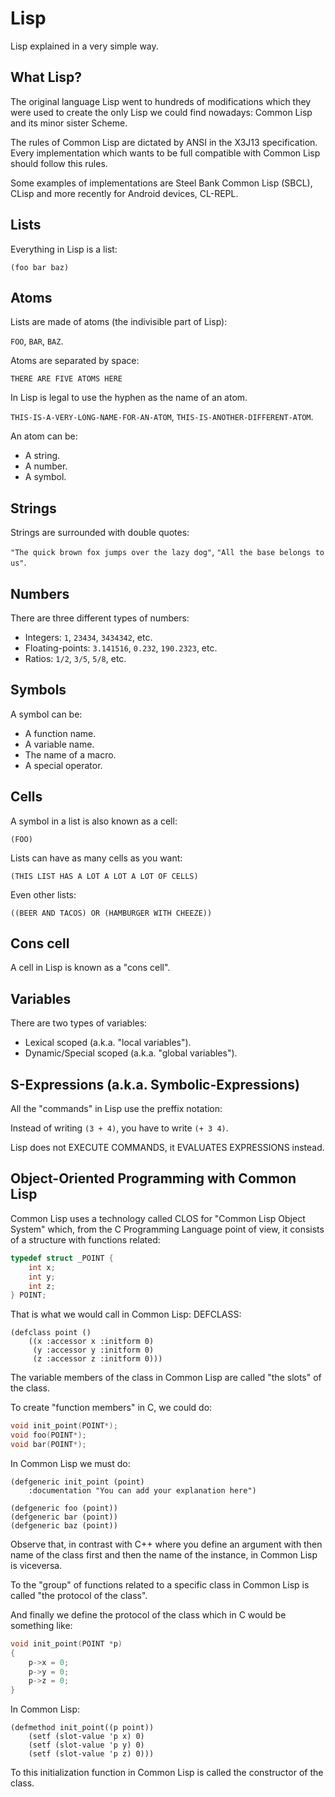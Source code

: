# Lisp

Lisp explained in a very simple way.

## What Lisp?

The original language Lisp went to hundreds of modifications which they were used to create the only Lisp we could find nowadays: Common Lisp and its minor sister Scheme.

The rules of Common Lisp are dictated by ANSI in the X3J13 specification. Every implementation which wants to be full compatible with Common Lisp should follow this rules.

Some examples of implementations are Steel Bank Common Lisp (SBCL), CLisp and more recently for Android devices, CL-REPL.

## Lists

Everything in Lisp is a list:

`(foo bar baz)`

## Atoms

Lists are made of atoms (the indivisible part of Lisp):

`FOO`, 
`BAR`, 
`BAZ`.

Atoms are separated by space:

`THERE ARE FIVE ATOMS HERE`

In Lisp is legal to use the hyphen as the name of an atom.

`THIS-IS-A-VERY-LONG-NAME-FOR-AN-ATOM`, 
`THIS-IS-ANOTHER-DIFFERENT-ATOM`.

An atom can be:

* A string.
* A number.
* A symbol.

## Strings

Strings are surrounded with double quotes:

`"The quick brown fox jumps over the lazy dog"`, 
`"All the base belongs to us"`.

## Numbers

There are three different types of numbers:

* Integers: `1`, `23434`, `3434342`, etc.
* Floating-points: `3.141516`, `0.232`, `190.2323`, etc.
* Ratios: `1/2`, `3/5`, `5/8`, etc.

## Symbols

A symbol can be:

* A function name.
* A variable name.
* The name of a macro.
* A special operator.

## Cells

A symbol in a list is also known as a cell:

`(FOO)`

Lists can have as many cells as you want:

`(THIS LIST HAS A LOT A LOT A LOT OF CELLS)`

Even other lists:

`((BEER AND TACOS) OR (HAMBURGER WITH CHEEZE))`

## Cons cell

A cell in Lisp is known as a "cons cell".

## Variables

There are two types of variables:

* Lexical scoped (a.k.a. "local variables").
* Dynamic/Special scoped (a.k.a. "global variables").

## S-Expressions (a.k.a. Symbolic-Expressions)

All the "commands" in Lisp use the preffix notation:

Instead of writing `(3 + 4)`, you have to write `(+ 3 4)`.

Lisp does not EXECUTE COMMANDS, it EVALUATES EXPRESSIONS instead.

## Object-Oriented Programming with Common Lisp

Common Lisp uses a technology called CLOS for "Common Lisp Object System" which, from the C Programming Language point of view, it consists of a structure with functions related:


```C
typedef struct _POINT {
    int x;
    int y;
    int z;
} POINT;
```

That is what we would call in Common Lisp: DEFCLASS:

```Lisp
(defclass point ()
    ((x :accessor x :initform 0)
     (y :accessor y :initform 0)
     (z :accessor z :initform 0)))
```

The variable members of the class in Common Lisp are called "the slots" of the class.

To create "function members" in C, we could do:

```C
void init_point(POINT*);
void foo(POINT*);
void bar(POINT*);
```

In Common Lisp we must do:

```Lisp
(defgeneric init_point (point)
    :documentation "You can add your explanation here")

(defgeneric foo (point))
(defgeneric bar (point))
(defgeneric baz (point))
```

Observe that, in contrast with C++ where you define an argument with then name of the class first and then the name of the instance, in Common Lisp is viceversa.

To the "group" of functions related to a specific class in Common Lisp is called "the protocol of the class".

And finally we define the protocol of the class which in C would be something like:

```C
void init_point(POINT *p)
{
    p->x = 0;
    p->y = 0;
    p->z = 0;
}
```

In Common Lisp:

```Lisp
(defmethod init_point((p point))
    (setf (slot-value 'p x) 0)
    (setf (slot-value 'p y) 0)
    (setf (slot-value 'p z) 0)))
```

To this initialization function in Common Lisp is called the constructor of the class.
